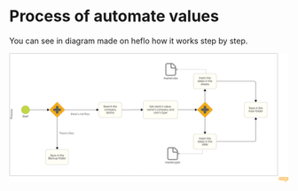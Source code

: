 # Process of automate values

 You can see in diagram made on heflo how it works step by step.

![process](process.png)